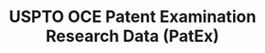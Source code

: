---
bigquery: https://console.cloud.google.com/bigquery?p=patents-public-data&d=uspto_oce_pair&page=dataset
citation: 'Graham, S. Marco, A., and Miller, A. (2015). “The USPTO Patent Examination
  Research Dataset: A Window on the Process of Patent Examination.”'
contributors: Graham, S. Marco, A., Miller, A.
cost: None
description: The latest version of PatEx (referred to below as the 2020 release) contains
  detailed information on nearly 11.9 million publicly-viewable provisional and non-provisional
  patent applications to the USPTO and over 4.6 million Patent Cooperation Treaty
  (PCT) applications. It is based on data that OCE downloaded from the Patent Examination
  Data System (PEDS) in April, 2021. The PEDS data are sourced from Public PAIR. The
  first time that OCE used PEDS as the basis of PatEx was for the 2019 release. We
  took the PEDS data and organized it into the familiar PatEx data files, which are
  based on the organization of the Public PAIR portal. The data files include information
  on each application’s characteristics, prosecution history, continuation history,
  claims of foreign priority, patent term adjustment history, publication history,
  and correspondence address information.
documentation: 'For the 2019 and later releases, new technical documentation is available
  https://www.uspto.gov/sites/default/files/documents/PatEx-2019-Technical-Doc.pdf


  A document describing the 2014-2017 data sets is available and can be cited as:
  Graham, Stuart J.H. and Marco, Alan C. and Miller, Richard, The USPTO Patent Examination
  Research Dataset: A Window on the Process of Patent Examination (November 30, 2015).
  Available at SSRN: https://ssrn.com/abstract=2702637.'
last_edit: Mon, 04 Apr 2022 19:06:22 GMT
location: https://www.uspto.gov/ip-policy/economic-research/research-datasets/patent-examination-research-dataset-public-pair
maintained_by: EconomicsData@uspto.gov
related_publications: https://ssrn.com/abstract=29956744, https://ssrn.com/abstract=2702637
schema_fields: '[''examiner_name_middle'', ''inventor_country_code'', ''filing_date'',
  ''inventor_name_middle'', ''patent_issue_date'', ''correspondence_postal_code'',
  ''uspc_subclass'', ''examiner_name_last'', ''child_application_number'', ''continuation_type'',
  ''confirm_number'', ''correspondence_region_code'', ''correspondence_name_line_2'',
  ''correspondence_city'', ''parent_application_number'', ''examiner_name_first'',
  ''abandon_date'', ''parent_filing_date'', ''correspondence_country_code'', ''invention_title'',
  ''application_type'', ''correspondence_region_name'', ''foreign_parent_id'', ''file_location_date'',
  ''file_location'', ''sequence_number'', ''recorded_date'', ''application_number'',
  ''inventor_country_name'', ''inventor_address_type'', ''correspondence_street_line_1'',
  ''uspc_class'', ''event_code'', ''examiner_id'', ''appl_status_date'', ''inventor_name_first'',
  ''event_description'', ''earliest_pgpub_number'', ''child_filing_date'', ''wipo_pub_number'',
  ''foreign_parent_date'', ''correspondence_name_line_1'', ''parent_country'', ''customer_number'',
  ''status_description'', ''atty_docket_number'', ''patent_number'', ''aia_first_to_file'',
  ''inventor_rank'', ''earliest_pgpub_date'', ''inventor_name_last'', ''wipo_pub_date'',
  ''correspondence_country_name'', ''parent_country_code'', ''invention_subject_matter'',
  ''correspondence_street_line_2'', ''application_number_pair'', ''status_code'',
  ''small_entity_indicator'', ''appl_status_code'', ''examiner_art_unit'', ''inventor_region_code'',
  ''disposal_type'']'
shortname: patex
tags:
- patents
- legal
- history
terms_of_use: 'USPTO’s online databases are not designed or intended to be a source
  for bulk downloads of USPTO data when accessed through the website’s interfaces.
  Individuals, companies, IP addresses, or blocks of IP addresses who, in effect,
  deny or decrease service by generating unusually high numbers of database accesses
  (searches, pages, or hits), whether generated manually or in an automated fashion,
  may be denied access to USPTO servers without notice.


  Bulk data products may be separately obtained from the USPTO, either for free or
  at the cost of dissemination. For details, see information on Electronic Bulk Data
  Products: https://www.uspto.gov/learning-and-resources/electronic-bulk-data-products'
title: USPTO OCE Patent Examination Research Data (PatEx)
uuid: 4342caa7-23af-420c-b2f6-6088f133df6a
---